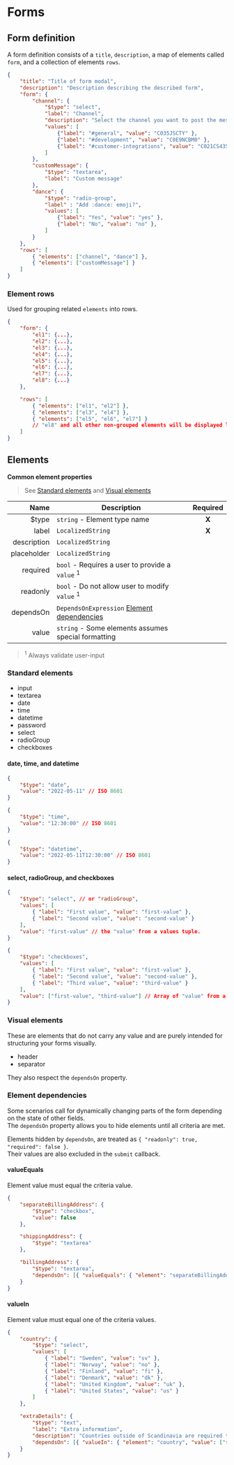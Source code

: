 # Forms

## Form definition

A form definition consists of a `title`, `description`, a map of elements called `form`, and a collection of elements `rows`.

```json
{
    "title": "Title of form modal",
    "description": "Description describing the described form",
    "form": {
        "channel": {
            "$type": "select",
            "label": "Channel",
            "description": "Select the channel you want to post the message to.",
            "values": [
                {"label": "#general", "value": "C035JSCTY" },
                {"label": "#development", "value": "C0E9NCBM0" },
                {"label": "#customer-integrations", "value": "C021CS435NE" }
            ]
        },
        "customMessage": {
            "$type": "textarea",
            "label": "Custom message"
        },
        "dance": {
            "$type": "radio-group",
            "label" : "Add :dance: emoji?",
            "values": [
                {"label": "Yes", "value": "yes" },
                {"label": "No", "value": "no" },
            ]
        }
    },
    "rows": [
        { "elements": ["channel", "dance"] },
        { "elements": ["customMessage"] }
    ]
}
```
### Element rows

Used for grouping related `elements` into rows.

```json
{
    "form": {
        "el1": {...},
        "el2": {...},
        "el3": {...},
        "el4": {...},
        "el5": {...},
        "el6": {...},
        "el7": {...},
        "el8": {...}
    },

    "rows": [
        { "elements": ["el1", "el2"] },
        { "elements": ["el3", "el4"] },
        { "elements": ["el5", "el6", "el7"] }
        // "el8" and all other non-grouped elements will be displayed last as single element groups.
    ]
}
```

## Elements

**Common element properties**

> See [Standard elements](#standard-elements) and [Visual elements](#visual-elements)

|        Name | Description                                                         | Required |
| ----------: | ------------------------------------------------------------------- | :------: |
|       $type | `string` - Element type name                                        |  **X**   |
|       label | `LocalizedString`                                                   |  **X**   |
| description | `LocalizedString`                                                   |          |
| placeholder | `LocalizedString`                                                   |          |
|    required | `bool` - Requires a user to provide a `value` <sup>1</sup>          |          |
|    readonly | `bool` - Do not allow user to modify `value` <sup>1</sup>           |          |
|   dependsOn | `DependsOnExpression` [Element dependencies](#Element-dependencies) |          |
|       value | `string` - Some elements assumes special formatting                 |          |

> <sup>1</sup> Always validate user-input

### Standard elements

 - input
 - textarea
 - date
 - time
 - datetime
 - password
 - select
 - radioGroup
 - checkboxes

#### date, time, and datetime

```json
{
    "$type": "date",
    "value": "2022-05-11" // ISO 8601
}
```
```json
{
    "$type": "time",
    "value": "12:30:00" // ISO 8601
}
```
```json
{
    "$type": "datetime",
    "value": "2022-05-11T12:30:00" // ISO 8601
}
```

#### select, radioGroup, and checkboxes

```json
{
    "$type": "select", // or "radioGroup",
    "values": [
        { "label": "First value", "value": "first-value" },
        { "label": "Second value", "value": "second-value" }
    ],
    "value": "first-value" // the "value" from a values tuple.
}
```
```json
{
    "$type": "checkboxes",
    "values": [
        { "label": "First value", "value": "first-value" },
        { "label": "Second value", "value": "second-value" },
        { "label": "Third value", "value": "third-value" }
    ],
    "value": ["first-value", "third-value"] // Array of "value" from a values tuple.
}
```

### Visual elements

These are elements that do not carry any value and are purely intended for structuring your forms visually.

 - header
 - separator

They also respect the `dependsOn` property.


### Element dependencies

Some scenarios call for dynamically changing parts of the form depending on the state of other fields.  
The `dependsOn` property allows you to hide elements until all criteria are met.

Elements hidden by `dependsOn`, are treated as `{ "readonly": true, "required": false }`.  
Their values are also excluded in the `submit` callback.

#### valueEquals

Element value must equal the criteria value.

```json
{
    "separateBillingAddress": {
        "$type": "checkbox",
        "value": false
    },

    "shippingAddress": {
        "$type": "textarea"
    },

    "billingAddress": {
        "$type": "textarea",
        "dependsOn": [{ "valueEquals": { "element": "separateBillingAddress", "value": true } }]
    }
}
```

#### valueIn

Element value must equal one of the criteria values.

```json
{
    "country": {
        "$type": "select",
        "values": [
            { "label": "Sweden", "value": "sv" },
            { "label": "Norway", "value": "no" },
            { "label": "Finland", "value": "fi" },
            { "label": "Denmark", "value": "dk" },
            { "label": "United Kingdom", "value": "uk" },
            { "label": "United States", "value": "us" }
        ]
    },

    "extraDetails": {
        "$type": "text",
        "label": "Extra information",
        "description": "Countries outside of Scandinavia are required to provide more details",
        "dependsOn": [{ "valueIn": { "element": "country", "value": ["sv", "no", "fi", "dk"] } }]
    }
}
```
